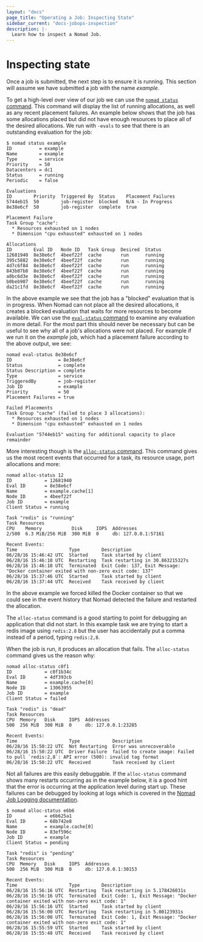```yaml
---
layout: "docs"
page_title: "Operating a Job: Inspecting State"
sidebar_current: "docs-jobops-inspection"
description: |-
  Learn how to inspect a Nomad Job.
---
```


# Inspecting state

Once a job is submitted, the next step is to ensure it is running. This section
will assume we have submitted a job with the name _example_.

To get a high-level over view of our job we can use the [`nomad status`
command](/docs/commands/status.html). This command will display the list of
running allocations, as well as any recent placement failures. An example below
shows that the job has some allocations placed but did not have enough resources
to place all of the desired allocations. We run with `-evals` to see that there
is an outstanding evaluation for the job:

```
$ nomad status example
ID          = example
Name        = example
Type        = service
Priority    = 50
Datacenters = dc1
Status      = running
Periodic    = false

Evaluations
ID        Priority  Triggered By  Status    Placement Failures
5744eb15  50        job-register  blocked   N/A - In Progress
8e38e6cf  50        job-register  complete  true

Placement Failure
Task Group "cache":
  * Resources exhausted on 1 nodes
  * Dimension "cpu exhausted" exhausted on 1 nodes

Allocations
ID        Eval ID   Node ID   Task Group  Desired  Status
12681940  8e38e6cf  4beef22f  cache       run      running
395c5882  8e38e6cf  4beef22f  cache       run      running
4d7c6f84  8e38e6cf  4beef22f  cache       run      running
843b07b8  8e38e6cf  4beef22f  cache       run      running
a8bc6d3e  8e38e6cf  4beef22f  cache       run      running
b0beb907  8e38e6cf  4beef22f  cache       run      running
da21c1fd  8e38e6cf  4beef22f  cache       run      running
```

In the above example we see that the job has a "blocked" evaluation that is in
progress. When Nomad can not place all the desired allocations, it creates a
blocked evaluation that waits for more resources to become available. We can use
the [`eval-status` command](/docs/commands/eval-status.html) to examine any
evaluation in more detail. For the most part this should never be necessary but
can be useful to see why all of a job's allocations were not placed. For
example if we run it on the _example_ job, which had a placement failure
according to the above output, we see:

```
nomad eval-status 8e38e6cf
ID                 = 8e38e6cf
Status             = complete
Status Description = complete
Type               = service
TriggeredBy        = job-register
Job ID             = example
Priority           = 50
Placement Failures = true

Failed Placements
Task Group "cache" (failed to place 3 allocations):
  * Resources exhausted on 1 nodes
  * Dimension "cpu exhausted" exhausted on 1 nodes

Evaluation "5744eb15" waiting for additional capacity to place remainder
```

More interesting though is the [`alloc-status`
command](/docs/commands/alloc-status.html). This command gives us the most
recent events that occurred for a task, its resource usage, port allocations and
more:

```
nomad alloc-status 12
ID            = 12681940
Eval ID       = 8e38e6cf
Name          = example.cache[1]
Node ID       = 4beef22f
Job ID        = example
Client Status = running

Task "redis" is "running"
Task Resources
CPU    Memory           Disk     IOPS  Addresses
2/500  6.3 MiB/256 MiB  300 MiB  0     db: 127.0.0.1:57161

Recent Events:
Time                   Type        Description
06/28/16 15:46:42 UTC  Started     Task started by client
06/28/16 15:46:10 UTC  Restarting  Task restarting in 30.863215327s
06/28/16 15:46:10 UTC  Terminated  Exit Code: 137, Exit Message: "Docker container exited with non-zero exit code: 137"
06/28/16 15:37:46 UTC  Started     Task started by client
06/28/16 15:37:44 UTC  Received    Task received by client
```

In the above example we forced killed the Docker container so that we could see
in the event history that Nomad detected the failure and restarted the
allocation.

The `alloc-status` command is a good starting to point for debugging an
application that did not start. In this example task we are trying to start a
redis image using `redis:2.8` but the user has accidentally put a comma instead
of a period, typing `redis:2,8`.


When the job is run, it produces an allocation that fails. The `alloc-status`
command gives us the reason why:

```
nomad alloc-status c0f1
ID            = c0f1b34c
Eval ID       = 4df393cb
Name          = example.cache[0]
Node ID       = 13063955
Job ID        = example
Client Status = failed

Task "redis" is "dead"
Task Resources
CPU  Memory   Disk     IOPS  Addresses
500  256 MiB  300 MiB  0     db: 127.0.0.1:23285

Recent Events:
Time                   Type            Description
06/28/16 15:50:22 UTC  Not Restarting  Error was unrecoverable
06/28/16 15:50:22 UTC  Driver Failure  failed to create image: Failed to pull `redis:2,8`: API error (500): invalid tag format
06/28/16 15:50:22 UTC  Received        Task received by client
```

Not all failures are this easily debuggable. If the `alloc-status` command shows
many restarts occurring as in the example below, it is a good hint that the error
is occurring at the application level during start up. These failures can be
debugged by looking at logs which is covered in the [Nomad Job Logging
documentation](/docs/jobops/logs.html).

```
$ nomad alloc-status e6b6
ID            = e6b625a1
Eval ID       = 68b742e8
Name          = example.cache[0]
Node ID       = 83ef596c
Job ID        = example
Client Status = pending

Task "redis" is "pending"
Task Resources
CPU  Memory   Disk     IOPS  Addresses
500  256 MiB  300 MiB  0     db: 127.0.0.1:30153

Recent Events:
Time                   Type        Description
06/28/16 15:56:16 UTC  Restarting  Task restarting in 5.178426031s
06/28/16 15:56:16 UTC  Terminated  Exit Code: 1, Exit Message: "Docker container exited with non-zero exit code: 1"
06/28/16 15:56:16 UTC  Started     Task started by client
06/28/16 15:56:00 UTC  Restarting  Task restarting in 5.00123931s
06/28/16 15:56:00 UTC  Terminated  Exit Code: 1, Exit Message: "Docker container exited with non-zero exit code: 1"
06/28/16 15:55:59 UTC  Started     Task started by client
06/28/16 15:55:48 UTC  Received    Task received by client
```
